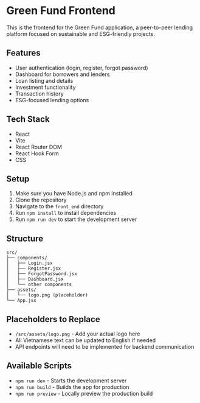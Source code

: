 # Green Fund Frontend

This is the frontend for the Green Fund application, a peer-to-peer lending platform focused on sustainable and ESG-friendly projects.

## Features

- User authentication (login, register, forgot password)
- Dashboard for borrowers and lenders
- Loan listing and details
- Investment functionality
- Transaction history
- ESG-focused lending options

## Tech Stack

- React
- Vite
- React Router DOM
- React Hook Form
- CSS

## Setup

1. Make sure you have Node.js and npm installed
2. Clone the repository
3. Navigate to the `front_end` directory
4. Run `npm install` to install dependencies
5. Run `npm run dev` to start the development server

## Structure

```
src/
├── components/
│   ├── Login.jsx
│   ├── Register.jsx
│   ├── ForgotPassword.jsx
│   ├── Dashboard.jsx
│   └── other components
├── assets/
│   └── logo.png (placeholder)
└── App.jsx
```

## Placeholders to Replace

- `/src/assets/logo.png` - Add your actual logo here
- All Vietnamese text can be updated to English if needed
- API endpoints will need to be implemented for backend communication

## Available Scripts

- `npm run dev` - Starts the development server
- `npm run build` - Builds the app for production
- `npm run preview` - Locally preview the production build